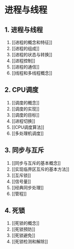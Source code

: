 # 进程与线程

## 1. 进程与线程

1. [[进程的概念和特征]]
2. [[进程的组成]]
3. [[进程的状态与转换]]
4. [[进程控制]]
5. [[进程的通信]]
6. [[线程和多线程概念]]

## 2. CPU调度

1. [[调度的概念]]
2. [[调度的实现]]
3. [[调度的目标]]
4. [[进程切换]]
5. [[CPU调度算法]]
6. [[多处理机调度]]

## 3. 同步与互斥

1. [[同步与互斥的基本概念]]
2. [[实现临界区互斥的基本方法]]
3. [[互斥锁]]
4. [[信号量]]
5. [[经典同步处理]]
6. [[管程]]

## 4. 死锁

1. [[死锁的概念]]
2. [[死锁预防]]
3. [[死锁避免]]
4. [[死锁检测和解除]]
